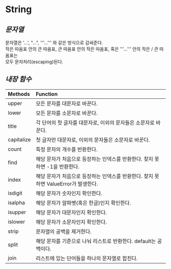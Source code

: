 # __String__

## _문자열_
문자열은 '...', "...", '''...''' 와 같은 방식으로 감싸준다.  
작은 따옴표 안의 큰 따옴표, 큰 따옴표 안의 작은 따옴표, 혹은 '''...''' 안의 작은 / 큰 따옴표는  
모두 문자처리(escaping)된다.

## _내장 함수_
|Methods|Function|
|:---|:---|
|upper|모든 문자를 대문자로 바꾼다.|
|lower|모든 문자를 소문자로 바꾼다.|
|title|각 단어의 첫 글자를 대문자로, 이외의 문자들은 소문자로 바꾼다.|
|capitalize|첫 글자만 대문자로, 이외의 문자들은 소문자로 바꾼다.|
|count|특정 문자의 개수를 반환한다.|
|find|해당 문자가 처음으로 등장하는 인덱스를 반환한다. 찾지 못하면 -1을 반환한다.|
|index|해당 문자가 처음으로 등장하는 인덱스를 반환한다. 찾지 못하면 ValueError가 발생한다.|
|isdigit|해당 문자가 숫자인지 확인한다.
|isalpha|해당 문자가 알파벳(혹은 한글)인지 확인한다.
isupper|해당 문자가 대문자인지 확인한다.
islower|해당 문자가 소문자인지 확인한다.
strip|문자열의 공백을 제거한다.
split|해당 문자를 기준으로 나눠 리스트로 반환한다. default는 공백이다.
join|리스트에 있는 단어들을 하나의 문자열로 합친다.
